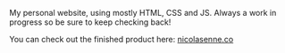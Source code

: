 My personal website, using mostly HTML, CSS and JS. Always a work in progress so be sure to keep checking back!

You can check out the finished product here: [nicolasenne.co](https://nicolasenne.co)
